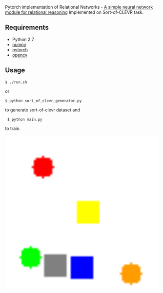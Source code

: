 Pytorch implementation of Relational Networks - [A simple neural network module for relational reasoning](https://arxiv.org/pdf/1706.01427.pdf)
Implemented on Sort-of-CLEVR task.

## Requirements

- Python 2.7
- [numpy](http://www.numpy.org/)
- [pytorch](http://pytorch.org/)
- [opencv](http://opencv.org/)

## Usage

	$ ./run.sh

or

  	$ python sort_of_clevr_generator.py

to generate sort-of-clevr dataset
and

 	 $ python main.py 

to train.

![Alt text](./data/sample.png?raw=true "Title")


